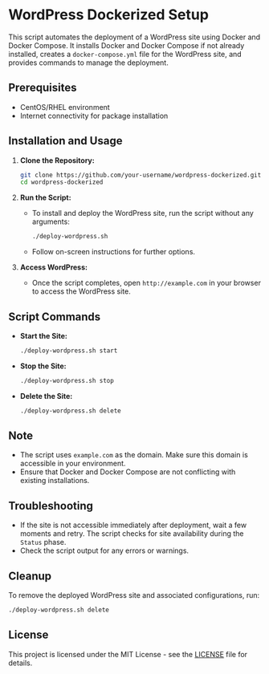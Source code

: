 # WordPress Dockerized Setup

This script automates the deployment of a WordPress site using Docker and Docker Compose. It installs Docker and Docker Compose if not already installed, creates a `docker-compose.yml` file for the WordPress site, and provides commands to manage the deployment.

## Prerequisites

- CentOS/RHEL environment
- Internet connectivity for package installation

## Installation and Usage

1. **Clone the Repository:**
   ```bash
   git clone https://github.com/your-username/wordpress-dockerized.git
   cd wordpress-dockerized
   ```

2. **Run the Script:**
   - To install and deploy the WordPress site, run the script without any arguments:
     ```bash
     ./deploy-wordpress.sh
     ```
   - Follow on-screen instructions for further options.

3. **Access WordPress:**
   - Once the script completes, open `http://example.com` in your browser to access the WordPress site.

## Script Commands

- **Start the Site:**
  ```bash
  ./deploy-wordpress.sh start
  ```

- **Stop the Site:**
  ```bash
  ./deploy-wordpress.sh stop
  ```

- **Delete the Site:**
  ```bash
  ./deploy-wordpress.sh delete
  ```

## Note

- The script uses `example.com` as the domain. Make sure this domain is accessible in your environment.
- Ensure that Docker and Docker Compose are not conflicting with existing installations.

## Troubleshooting

- If the site is not accessible immediately after deployment, wait a few moments and retry. The script checks for site availability during the `Status` phase.
- Check the script output for any errors or warnings.

## Cleanup

To remove the deployed WordPress site and associated configurations, run:

```bash
./deploy-wordpress.sh delete
```

## License

This project is licensed under the MIT License - see the [LICENSE](LICENSE) file for details.
